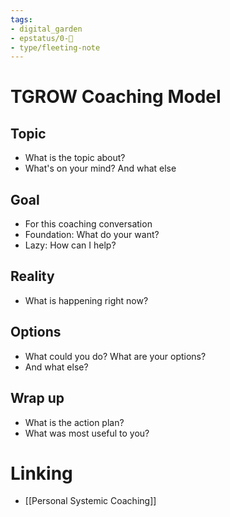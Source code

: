 ```yaml
---
tags: 
- digital_garden
- epstatus/0-🌰
- type/fleeting-note
---
```

# TGROW Coaching Model
## Topic
+ What is the topic about?
+ What's on your mind? And what else
## Goal
+ For this coaching conversation
+ Foundation: What do your want? 
+ Lazy: How can I help?
## Reality
+ What is happening right now?
## Options
+ What could you do? What are your options? 
+ And what else?
## Wrap up
+ What is the action plan?
+ What was most useful to you?

# Linking
+ [[Personal Systemic Coaching]]


